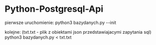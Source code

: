 # Python-Postgresql-Api
pierwsze uruchomienie: python3 bazydanych.py --init

kolejne: (txt.txt - plik z obiektami json przedstawiajacymi zapytania sql) python3 bazydanych.py < txt.txt

